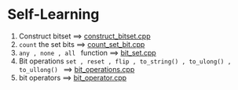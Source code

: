 # Self-Learning
1. Construct bitset ==> [construct_bitset.cpp](https://github.com/OmMankar/Cpp_Sample_Programs/blob/main/biset-header/bitset_operator.cpp)
2. ```count``` the set bits ==> [count_set_bit.cpp](https://github.com/OmMankar/Cpp_Sample_Programs/blob/main/biset-header/count_set_bit.cpp)
3. ```any , none , all ``` function ==> [bit_set.cpp](https://github.com/OmMankar/Cpp_Sample_Programs/blob/main/biset-header/bit_set.cpp)
4. Bit operations ``` set , reset , flip , to_string() , to_ulong() , to_ullong()  ``` ==> [bit_operations.cpp](https://github.com/OmMankar/Cpp_Sample_Programs/blob/main/biset-header/bit_operations.cpp)
5. bit operators ==> [bit_operator.cpp](https://github.com/OmMankar/Cpp_Sample_Programs/blob/main/biset-header/bitset_operator.cpp)
